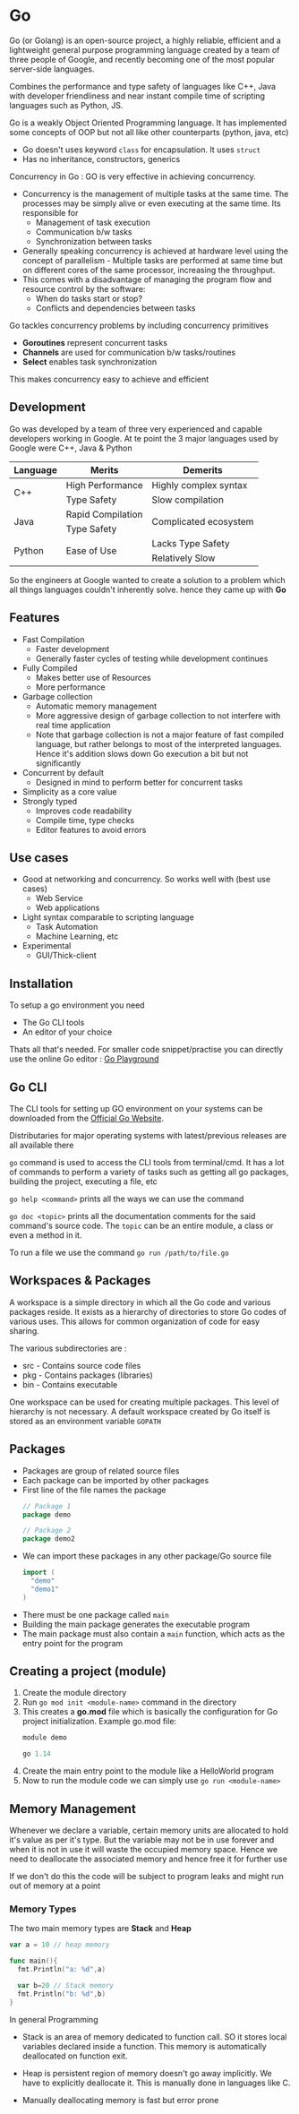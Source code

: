 # Go

Go (or Golang) is an open-source project, a highly reliable, efficient and a lightweight general purpose programming language created by a team of three people of Google, and recently becoming one of the most popular server-side languages.

Combines the performance and type safety of languages like C++, Java with developer friendliness and near instant compile time of scripting languages such as Python, JS.

Go is a weakly Object Oriented Programming language. It has implemented some concepts of OOP but not all like other counterparts (python, java, etc)
* Go doesn't uses keyword `class` for encapsulation. It uses `struct`
* Has no inheritance, constructors, generics

Concurrency in Go : GO is very effective in achieving concurrency. 
* Concurrency is the management of multiple tasks at the same time. The processes may be simply alive or even executing at the same time. Its responsible for
  * Management of task execution
  * Communication b/w tasks
  * Synchronization between tasks
* Generally speaking concurrency is achieved at hardware level using the concept of parallelism - Multiple tasks are performed at same time but on different cores of the same processor, increasing the throughput. 
* This comes with a disadvantage of managing the program flow and resource control by the software:
  * When do tasks start or stop?
  * Conflicts and dependencies between tasks

Go tackles concurrency problems by including concurrency primitives
* **Goroutines** represent concurrent tasks
* **Channels** are used for communication b/w tasks/routines
* **Select** enables task synchronization
  
This makes concurrency easy to achieve and efficient
## Development

Go was developed by a team of three very experienced and capable developers working in Google. At te point the 3 major languages used by Google were C++, Java & Python
<table>
    <thead>
        <tr>
            <th>Language</th>
            <th>Merits</th>
            <th>Demerits</th>
        </tr>
    </thead>
    <tbody>
        <tr>
            <td rowspan=2>C++</td>
            <td>High Performance</td>
            <td>Highly complex syntax</td>
        </tr>
        <tr>
            <td>Type Safety</td>
            <td>Slow compilation</td>
        </tr>
       <tr>
            <td rowspan=2>Java</td>
            <td>Rapid Compilation</td>
            <td rowspan=2>Complicated ecosystem</td>
        </tr>
        <tr>
            <td>Type Safety</td>
        </tr>
       <tr>
            <td rowspan=2>Python</td>
            <td rowspan=2>Ease of Use</td>
            <td>Lacks Type Safety</td>
        </tr>
        <tr>
            <td>Relatively Slow</td>
        </tr>
    </tbody>
</table>

So the engineers at Google wanted to create a solution to a problem which all things languages couldn't inherently solve. hence they came up with **Go**

     
## Features
* Fast Compilation
  * Faster development
  * Generally faster cycles of testing while development continues
* Fully Compiled
  * Makes better use of Resources
  * More performance
* Garbage collection
  * Automatic memory management
  * More aggressive design of garbage collection to not interfere with real time application
  * Note that garbage collection is not a major feature of fast compiled language, but rather belongs to most of the interpreted languages. Hence it's addition slows down Go execution a bit but not significantly
* Concurrent by default
  * Designed in mind to perform better for concurrent tasks
* Simplicity as a core value
* Strongly typed
  * Improves code readability
  * Compile time, type checks
  * Editor features to avoid errors

## Use cases
* Good at networking and concurrency. So works well with (best use cases)
  * Web Service
  * Web applications
* Light syntax comparable to scripting language
  * Task Automation
  * Machine Learning, etc
* Experimental
  * GUI/Thick-client

## Installation 
To setup a go environment you need
* The Go CLI tools
* An editor of your choice

Thats all that's needed. For smaller code snippet/practise you can directly use the online Go editor : [Go Playground](https://play.golang.org/)


## Go CLI
The CLI tools for setting up GO environment on your systems can be downloaded from the [Official Go Website](https://golang.org/).

Distributaries for major operating systems with latest/previous releases are all available there

`go` command is used to access the CLI tools from terminal/cmd. It has a lot of commands to perform a variety of tasks such as getting all go packages, building the project, executing a file, etc

`go help <command>` prints all the ways we can use the command 

`go doc <topic>` prints all the documentation comments for the said command's source code. The `topic` can be an entire module, a class or even a method in it.

To run a file we use the command `go run /path/to/file.go`

## Workspaces & Packages
A workspace is a simple directory in which all the Go code and various packages reside. It exists as a hierarchy of directories to store Go codes of various uses. This allows for common organization of code for easy sharing.

The various subdirectories are :
* src - Contains source code files
* pkg - Contains packages (libraries)
* bin - Contains executable

One workspace can be used for creating multiple packages. This level of hierarchy is not necessary. A default workspace created by Go itself is stored as an environment variable `GOPATH`

## Packages
* Packages are group of related source files
* Each package can be imported by other packages
* First line of the file names the package
  ```go
  // Package 1
  package demo

  // Package 2
  package demo2
  ```
* We can import these packages in any other package/Go source file
  ```go
  import (
    "demo"
    "demo1"
  )
  ```
* There must be one package called `main`
* Building the main package generates the executable program 
* The main package must also contain a `main` function, which acts as the entry point for the program

## Creating a project (module)
1. Create the module directory
2. Run `go mod init <module-name>` command in the directory
3. This creates a **go.mod** file which is basically the configuration for Go project initialization. Example go.mod file:
    ```mod
    module demo

    go 1.14
    ```
4. Create the main entry point to the module like a HelloWorld program
5. Now to run the module code we can simply use `go run <module-name>`

## Memory Management
Whenever we declare a variable, certain memory units are allocated to hold it's value as per it's type. But the variable may not be in use forever and when it is not in use it will waste the occupied memory space. Hence we need to deallocate the associated memory and hence free it for further use

If we don't do this the code will be subject to program leaks and might run out of memory at a point

### Memory Types

The two main memory types are **Stack** and **Heap**
```go
var a = 10 // heap memory

func main(){
  fmt.Println("a: %d",a)

  var b=20 // Stack memory
  fmt.Println("b: %d",b)
}
```

In general Programming
* Stack is an area of memory dedicated to function call. SO it stores local variables declared inside a function. This memory is automatically deallocated on function exit.

* Heap is persistent region of memory doesn't go away implicitly. We have to explicitly deallocate it. This is manually done in languages like C.

* Manually deallocating memory is fast but error prone
